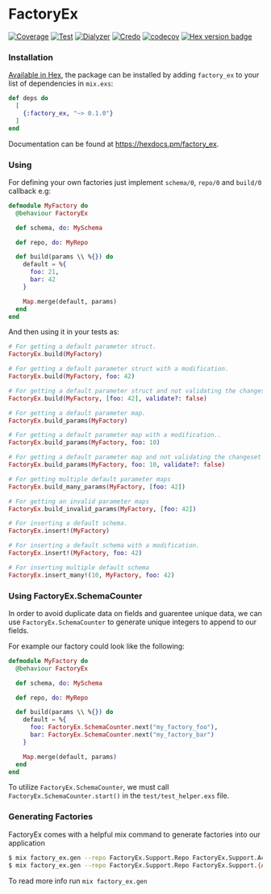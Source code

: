 # FactoryEx
[![Coverage](https://github.com/theblitzapp/factory_ex/actions/workflows/coverage.yml/badge.svg)](https://github.com/theblitzapp/factory_ex/actions/workflows/coverage.yml)
[![Test](https://github.com/theblitzapp/factory_ex/actions/workflows/test.yml/badge.svg)](https://github.com/theblitzapp/factory_ex/actions/workflows/test.yml)
[![Dialyzer](https://github.com/theblitzapp/factory_ex/actions/workflows/dialyzer.yml/badge.svg)](https://github.com/theblitzapp/factory_ex/actions/workflows/dialyzer.yml)
[![Credo](https://github.com/theblitzapp/factory_ex/actions/workflows/credo.yml/badge.svg)](https://github.com/theblitzapp/factory_ex/actions/workflows/credo.yml)
[![codecov](https://codecov.io/gh/theblitzapp/factory_ex/branch/master/graph/badge.svg?token=V0JJA5AZ1H)](https://codecov.io/gh/theblitzapp/factory_ex)
[![Hex version badge](https://img.shields.io/hexpm/v/factory_ex.svg)](https://hex.pm/packages/factory_ex)

### Installation

[Available in Hex](https://hex.pm/packages/factory_ex), the package can be installed
by adding `factory_ex` to your list of dependencies in `mix.exs`:

```elixir
def deps do
  [
    {:factory_ex, "~> 0.1.0"}
  ]
end
```

Documentation can be found at <https://hexdocs.pm/factory_ex>.

### Using
For defining your own factories just implement `schema/0`, `repo/0` and
`build/0` callback e.g:

```elixir
defmodule MyFactory do
  @behaviour FactoryEx

  def schema, do: MySchema

  def repo, do: MyRepo

  def build(params \\ %{}) do
    default = %{
      foo: 21,
      bar: 42
    }

    Map.merge(default, params)
  end
end
```

And then using it in your tests as:

```elixir
# For getting a default parameter struct.
FactoryEx.build(MyFactory)

# For getting a default parameter struct with a modification.
FactoryEx.build(MyFactory, foo: 42)

# For getting a default parameter struct and not validating the changeset
FactoryEx.build(MyFactory, [foo: 42], validate?: false)

# For getting a default parameter map.
FactoryEx.build_params(MyFactory)

# For getting a default parameter map with a modification..
FactoryEx.build_params(MyFactory, foo: 10)

# For getting a default parameter map and not validating the changeset
FactoryEx.build_params(MyFactory, foo: 10, validate?: false)

# For getting multiple default parameter maps
FactoryEx.build_many_params(MyFactory, [foo: 42])

# For getting an invalid parameter maps
FactoryEx.build_invalid_params(MyFactory, [foo: 42])

# For inserting a default schema.
FactoryEx.insert!(MyFactory)

# For inserting a default schema with a modification.
FactoryEx.insert!(MyFactory, foo: 42)

# For inserting multiple default schema
FactoryEx.insert_many!(10, MyFactory, foo: 42)
```

### Using FactoryEx.SchemaCounter
In order to avoid duplicate data on fields and guarentee unique data, we can use
`FactoryEx.SchemaCounter` to generate unique integers to append to our fields.

For example our factory could look like the following:

```elixir
defmodule MyFactory do
  @behaviour FactoryEx

  def schema, do: MySchema

  def repo, do: MyRepo

  def build(params \\ %{}) do
    default = %{
      foo: FactoryEx.SchemaCounter.next("my_factory_foo"),
      bar: FactoryEx.SchemaCounter.next("my_factory_bar")
    }

    Map.merge(default, params)
  end
end
```

To utilize `FactoryEx.SchemaCounter`, we must call `FactoryEx.SchemaCounter.start()` in the `test/test_helper.exs` file.

### Generating Factories
FactoryEx comes with a helpful mix command to generate factories into our application

```bash
$ mix factory_ex.gen --repo FactoryEx.Support.Repo FactoryEx.Support.Accounts.User
$ mix factory_ex.gen --repo FactoryEx.Support.Repo FactoryEx.Support.{Accounts.{User,Role},Authentication.{Token,Session}}
```

To read more info run `mix factory_ex.gen`

